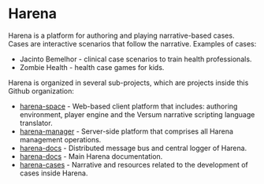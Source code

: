 # Harena

Harena is a platform for authoring and playing narrative-based cases. Cases are interactive scenarios that follow the narrative. Examples of cases:
* Jacinto Bemelhor - clinical case scenarios to train health professionals.
* Zombie Health - health case games for kids.

Harena is organized in several sub-projects, which are projects inside this Github organization:
* [harena-space](https://github.com/datasci4health/harena-space) - Web-based client platform that includes: authoring environment, player engine and the Versum narrative scripting language translator.
* [harena-manager](https://github.com/datasci4health/harena-manager) - Server-side platform that comprises all Harena management operations.
* [harena-docs](https://github.com/datasci4health/harena-logger) - Distributed message bus and central logger of Harena.
* [harena-docs](https://github.com/datasci4health/harena-docs) - Main Harena documentation.
* [harena-cases](https://github.com/datasci4health/harena-cases) - Narrative and resources related to the development of cases inside Harena.
